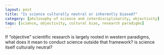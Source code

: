 ```yaml
---
layout: post
title: "Is science culturally neutral or inherently biased?"
category: [philosophy of science and interdisciplinarity, objectivity]
tags: [science, objectivity, cultural bias, research paradigms]
---
```


If “objective” scientific research is largely rooted in western paradigms, what does it mean to conduct science outside that framework? is science itself culturally neutral?